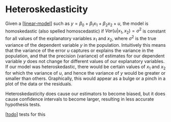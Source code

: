 # Heteroskedasticity

Given a [[linear-model]] such as $y = \beta_0 + \beta_1 x_1 + \beta_2 x_2 + u$, the model is homoskedastic (also spelled homoscedastic) if $Var(u | x_1, x_2) = \sigma^2$ is constant for all values of the explanatory variables $x_1$ and $x_2$, where $\sigma^2$ is the true variance of the dependent variable $y$ in the population. Intuitively this means that the variance of the error $u$ captures or explains the variance in the population, and that the precision (variance) of estimates for our dependent variable $y$ does not change for different values of our explanatory variables. If our model was heteroskedastic, there would be certain values of $x_1$ and $x_2$ for which the variance of $u$, and hence the variance of $y$ would be greater or smaller than others. Graphically, this would appear as a bulge or a pinch in a plot of the data or the residuals.

Heteroskedasticity does cause our estimators to become biased, but it does cause confidence intervals to become larger, resulting in less accurate hypothesis tests.

[[todo]] tests for this

[//begin]: # "Autogenerated link references for markdown compatibility"
[linear-model]: linear-model.md "linear-model"
[todo]: ../todo.md "Todo"
[//end]: # "Autogenerated link references"
